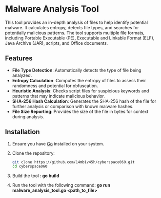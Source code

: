 # Malware Analysis Tool

This tool provides an in-depth analysis of files to help identify potential malware. It calculates entropy, detects file types, and searches for potentially malicious patterns. The tool supports multiple file formats, including Portable Executable (PE), Executable and Linkable Format (ELF), Java Archive (JAR), scripts, and Office documents.

## Features

- **File Type Detection**: Automatically detects the type of file being analyzed.
- **Entropy Calculation**: Computes the entropy of files to assess their randomness and potential for obfuscation.
- **Heuristic Analysis**: Checks script files for suspicious keywords and patterns that may indicate malicious behavior.
- **SHA-256 Hash Calculation**: Generates the SHA-256 hash of the file for further analysis or comparison with known malware hashes.
- **File Size Reporting**: Provides the size of the file in bytes for context during analysis.

## Installation

1. Ensure you have [Go](https://golang.org/doc/install) installed on your system.
2. Clone the repository:

   ```bash
   git clone https://github.com/14mb1v45h/cyberspace060.git
   cd cyberspace060
3. Build the tool :
   **go build**
4. Run the tool with the following command:
   **go run malware_analysis_tool.go <path_to_file>**

